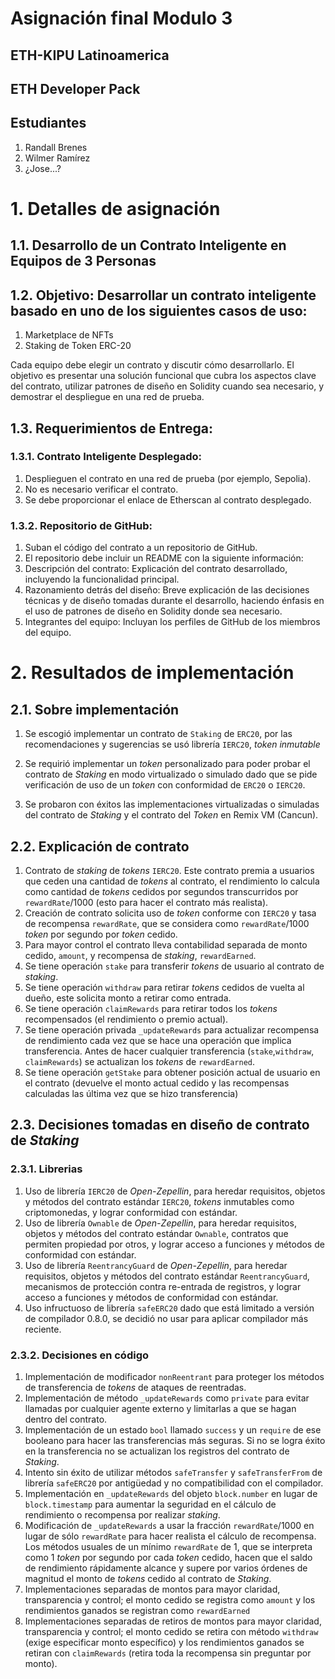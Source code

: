 #  Asignación final Modulo 3
## ETH-KIPU Latinoamerica
## ETH Developer Pack 

## Estudiantes

1. Randall Brenes
2. Wilmer Ramírez
3. ¿Jose...?

# 1. Detalles de asignación

## 1.1. Desarrollo de un Contrato Inteligente en Equipos de 3 Personas

## 1.2. Objetivo: Desarrollar un contrato inteligente basado en uno de los siguientes casos de uso:

1. Marketplace de NFTs
2. Staking de Token ERC-20

Cada equipo debe elegir un contrato y discutir cómo desarrollarlo. El objetivo es presentar una solución funcional que cubra los aspectos clave del contrato, utilizar patrones de diseño en Solidity cuando sea necesario, y demostrar el despliegue en una red de prueba.

## 1.3. Requerimientos de Entrega:

### 1.3.1. Contrato Inteligente Desplegado:

1. Desplieguen el contrato en una red de prueba (por ejemplo, Sepolia).
2. No es necesario verificar el contrato.
3. Se debe proporcionar el enlace de Etherscan al contrato desplegado.

### 1.3.2. Repositorio de GitHub:

1. Suban el código del contrato a un repositorio de GitHub.
2. El repositorio debe incluir un README con la siguiente información:
3. Descripción del contrato: Explicación del contrato desarrollado, incluyendo la funcionalidad principal.
4. Razonamiento detrás del diseño: Breve explicación de las decisiones técnicas y de diseño tomadas durante el desarrollo, haciendo énfasis en el uso de patrones de diseño en Solidity donde sea necesario.
5. Integrantes del equipo: Incluyan los perfiles de GitHub de los miembros del equipo.

# 2. Resultados de implementación

## 2.1. Sobre implementación

1. Se escogió implementar un contrato de `Staking` de `ERC20`, por las recomendaciones y sugerencias se usó librería `IERC20`, _token inmutable_
2. Se requirió implementar un _token_ personalizado para poder probar el contrato de _Staking_ en modo virtualizado o simulado dado que se pide verificación de uso de un _token_ con conformidad de `ERC20` o `IERC20`.

3. Se probaron con éxitos las implementaciones virtualizadas o simuladas del contrato de _Staking_ y el contrato del _Token_ en Remix VM (Cancun).

## 2.2. Explicación de contrato

1. Contrato de _staking_ de _tokens_ `IERC20`. Este contrato premia a usuarios que ceden una cantidad de _tokens_ al contrato, el rendimiento lo calcula como cantidad de _tokens_ cedidos por segundos transcurridos por `rewardRate`/1000 (esto para hacer el contrato más realista). 
2. Creación de contrato solicita uso de _token_ conforme con `IERC20` y tasa de recompensa `rewardRate`, que se considera como `rewardRate`/1000 _token_ por segundo por _token_ cedido.
3. Para mayor control el contrato lleva contabilidad separada de monto cedido, `amount`, y recompensa de _staking_, `rewardEarned`.
4. Se tiene operación `stake` para transferir _tokens_ de usuario al contrato de _staking_.
5. Se tiene operación `withdraw` para retirar _tokens_ cedidos de vuelta al dueño, este solicita monto a retirar como entrada.
5. Se tiene operación `claimRewards` para retirar todos los _tokens_ recompensados (el rendimiento o premio actual).
6. Se tiene operación privada `_updateRewards` para actualizar recompensa de rendimiento cada vez que se hace una operación que implica transferencia. Antes de hacer cualquier transferencia (`stake`,`withdraw`, `claimRewards`) se actualizan los _tokens_ de `rewardEarned`.
7. Se tiene operación `getStake` para obtener posición actual de usuario en el contrato (devuelve el monto actual cedido y las recompensas calculadas las última vez que se hizo transferencia)

## 2.3. Decisiones tomadas en diseño de contrato de _Staking_

### 2.3.1. Librerias
1. Uso  de librería `IERC20` de _Open-Zepellin_, para heredar requisitos, objetos y métodos del contrato estándar  `IERC20`, _tokens_ inmutables como criptomonedas, y lograr conformidad con estándar. 
2. Uso  de librería `Ownable` de _Open-Zepellin_, para heredar requisitos, objetos y métodos del contrato estándar  `Ownable`, contratos que permiten propiedad por otros,  y lograr acceso a funciones y métodos de conformidad con estándar. 
3. Uso  de librería `ReentrancyGuard` de _Open-Zepellin_, para heredar requisitos, objetos y métodos del contrato estándar  `ReentrancyGuard`, mecanismos de protección contra re-entrada de registros, y lograr acceso a funciones y métodos de conformidad con estándar.
4. Uso infructuoso de librería `safeERC20` dado que está limitado a versión de compilador 0.8.0, se decidió no usar para aplicar compilador más reciente. 

### 2.3.2. Decisiones en código
1. Implementación de modificador `nonReentrant` para proteger los métodos de transferencia de _tokens_ de ataques de reentradas.
2. Implementación de método `_updateRewards` como `private` para evitar llamadas por cualquier agente externo y limitarlas a que se hagan dentro del contrato.
3. Implementación de un estado `bool` llamado `success` y un `require` de ese booleano para hacer las transferencias más seguras. Si no se logra éxito en la transferencia no se actualizan los registros del contrato de _Staking_.
4. Intento sin éxito de utilizar métodos `safeTransfer` y `safeTransferFrom` de librería `safeERC20` por antigüedad y no compatibilidad con el compilador.
5. Implementación en `_updateRewards` del objeto `block.number` en lugar de `block.timestamp` para aumentar la seguridad en el cálculo de rendimiento o recompensa por realizar _staking_. 
6. Modificación de `_updateRewards` a usar la fracción `rewardRate`/1000  en lugar de sólo `rewardRate` para hacer realista el cálculo de recompensa. Los métodos usuales de un mínimo `rewardRate` de 1, que se interpreta como 1 _token_ por segundo por cada _token_ cedido, hacen que  el saldo de rendimiento rápidamente alcance y supere por varios órdenes de magnitud el monto de _tokens_ cedido al contrato de _Staking_.
7. Implementaciones separadas de montos para mayor claridad, transparencia y control; el monto cedido se registra como `amount` y los rendimientos ganados se registran como `rewardEarned` 
8. Implementaciones separadas de retiros de montos para mayor claridad, transparencia y control; el monto cedido se retira con método `withdraw` (exige especificar monto específico) y los rendimientos ganados se retiran con `claimRewards` (retira toda la recompensa sin preguntar por monto). 